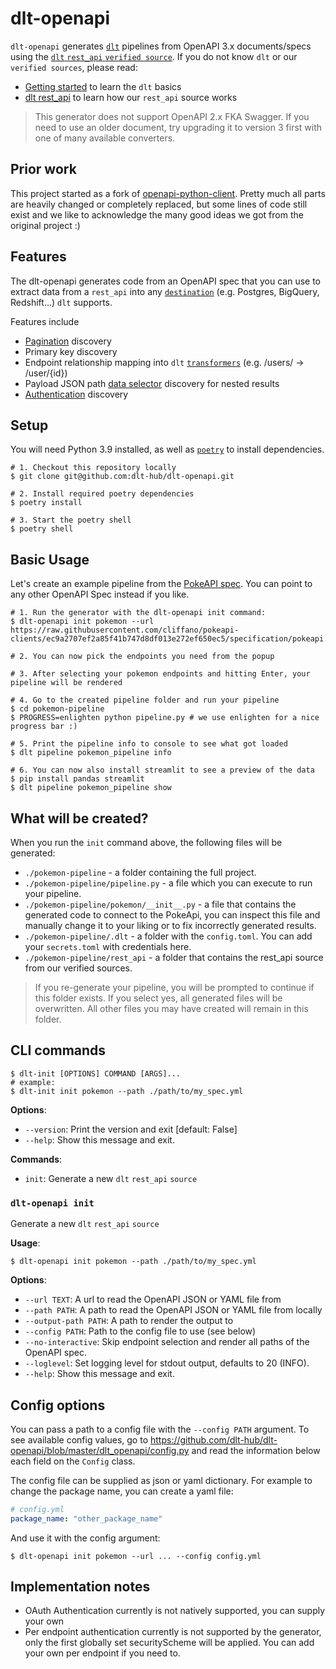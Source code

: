 # dlt-openapi
`dlt-openapi` generates [`dlt`](https://dlthub.com/docs) pipelines from OpenAPI 3.x documents/specs using the [`dlt` `rest_api` `verified source`](https://dlthub.com/docs/dlt-ecosystem/verified-sources/rest_api). If you do not know `dlt` or our `verified sources`, please read:

* [Getting started](https://dlthub.com/docs/getting-started) to learn the `dlt` basics
* [dlt rest_api](https://dlthub.com/docs/dlt-ecosystem/verified-sources/rest_api) to learn how our `rest_api` source works

> This generator does not support OpenAPI 2.x FKA Swagger. If you need to use an older document, try upgrading it to
version 3 first with one of many available converters.


## Prior work
This project started as a fork of [openapi-python-client](https://github.com/openapi-generators/openapi-python-client). Pretty much all parts are heavily changed or completely replaced, but some lines of code still exist and we like to acknowledge the many good ideas we got from the original project :)


## Features
The dlt-openapi generates code from an OpenAPI spec that you can use to extract data from a `rest_api` into any [`destination`](https://dlthub.com/docs/dlt-ecosystem/destinations/) (e.g. Postgres, BigQuery, Redshift...) `dlt` supports.

Features include

* [Pagination](https://dlthub.com/docs/dlt-ecosystem/verified-sources/rest_api#pagination) discovery
* Primary key discovery
* Endpoint relationship mapping into `dlt` [`transformers`](https://dlthub.com/docs/general-usage/resource#process-resources-with-dlttransformer) (e.g. /users/ -> /user/{id})
* Payload JSON path [data selector](https://dlthub.com/docs/dlt-ecosystem/verified-sources/rest_api#data-selection) discovery for nested results
* [Authentication](https://dlthub.com/docs/dlt-ecosystem/verified-sources/rest_api#authentication) discovery

## Setup

You will need Python 3.9 installed, as well as [`poetry`](https://python-poetry.org/docs/) to install dependencies.

```console
# 1. Checkout this repository locally
$ git clone git@github.com:dlt-hub/dlt-openapi.git

# 2. Install required poetry dependencies
$ poetry install

# 3. Start the poetry shell
$ poetry shell
```

## Basic Usage

Let's create an example pipeline from the [PokeAPI spec](https://raw.githubusercontent.com/cliffano/pokeapi-clients/ec9a2707ef2a85f41b747d8df013e272ef650ec5/specification/pokeapi.yml). You can point to any other OpenAPI Spec instead if you like.

```console
# 1. Run the generator with the dlt-openapi init command:
$ dlt-openapi init pokemon --url https://raw.githubusercontent.com/cliffano/pokeapi-clients/ec9a2707ef2a85f41b747d8df013e272ef650ec5/specification/pokeapi.yml

# 2. You can now pick the endpoints you need from the popup

# 3. After selecting your pokemon endpoints and hitting Enter, your pipeline will be rendered

# 4. Go to the created pipeline folder and run your pipeline
$ cd pokemon-pipeline
$ PROGRESS=enlighten python pipeline.py # we use enlighten for a nice progress bar :)

# 5. Print the pipeline info to console to see what got loaded
$ dlt pipeline pokemon_pipeline info

# 6. You can now also install streamlit to see a preview of the data
$ pip install pandas streamlit
$ dlt pipeline pokemon_pipeline show
```

## What will be created?
When you run the `init` command above, the following files will be generated:

* `./pokemon-pipeline` - a folder containing the full project.
* `./pokemon-pipeline/pipeline.py` - a file which you can execute to run your pipeline.
* `./pokemon-pipeline/pokemon/__init__.py` - a file that contains the generated code to connect to the PokeApi, you can inspect this file and manually change it to your liking or to fix incorrectly generated results.
* `./pokemon-pipeline/.dlt` - a folder with the `config.toml`. You can add your `secrets.toml` with credentials here.
* `./pokemon-pipeline/rest_api` -  a folder that contains the rest_api source from our verified sources.

> If you re-generate your pipeline, you will be prompted to continue if this folder exists. If you select yes, all generated files will be overwritten. All other files you may have created will remain in this folder.

## CLI commands

```console
$ dlt-init [OPTIONS] COMMAND [ARGS]...
# example:
$ dlt-init init pokemon --path ./path/to/my_spec.yml
```

**Options**:

- `--version`: Print the version and exit [default: False]
- `--help`: Show this message and exit.

**Commands**:

- `init`: Generate a new `dlt` `rest_api` `source`

### `dlt-openapi init`

Generate a new `dlt` `rest_api` `source`

**Usage**:

```console
$ dlt-openapi init pokemon --path ./path/to/my_spec.yml
```

**Options**:

- `--url TEXT`: A url to read the OpenAPI JSON or YAML file from
- `--path PATH`: A path to read the OpenAPI JSON or YAML file from locally
- `--output-path PATH`: A path to render the output to
- `--config PATH`: Path to the config file to use (see below)
- `--no-interactive`: Skip endpoint selection and render all paths of the OpenAPI spec.
- `--loglevel`: Set logging level for stdout output, defaults to 20 (INFO).
- `--help`: Show this message and exit.

## Config options
You can pass a path to a config file with the `--config PATH` argument. To see available config values, go to https://github.com/dlt-hub/dlt-openapi/blob/master/dlt_openapi/config.py and read the information below each field on the `Config` class.

The config file can be supplied as json or yaml dictionary. For example to change the package name, you can create a yaml file:

```yaml
# config.yml
package_name: "other_package_name"
```

And use it with the config argument:

```console
$ dlt-openapi init pokemon --url ... --config config.yml
```

## Implementation notes
* OAuth Authentication currently is not natively supported, you can supply your own
* Per endpoint authentication currently is not supported by the generator, only the first globally set securityScheme will be applied. You can add your own per endpoint if you need to.
